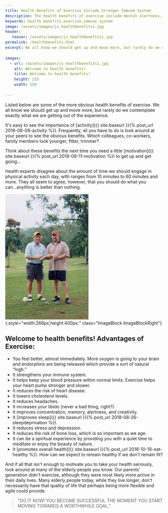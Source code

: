 ```yaml
---
title: Health Benefits of Exercise Include Stronger Immune System
description: The health benefits of exercise include mental alertness, a stronger immune system, and a decreased risk for heart disease and fatigue.
keywords: health benefits,exercise,immune system
image: /assets/images/js_healthbenefits1.jpg
header:
   teaser: /assets/images/js_healthbenefits1.jpg
permalink: /healthbenefits.html
excerpt: We all know we should get up and move more, but rarely do we contemplate exactly what we are getting out of the experience.

images:
  - url: /assets/images/js_healthbenefits1.jpg
    alt: Welcome to health benefits!
    title: Welcome to health benefits!
    height: 233
    width: 150

---
```


Listed below are some of the more obvious health benefits of exercise. We all know we should get up and move more, but rarely do we contemplate exactly what we are getting out of the experience.  

It's easy to see the importance of [activity]({{ site.baseurl }}{% post_url 2018-08-08-activity %}). Frequently, all you have to do is look around at your peers to see the obvious benefits. Which colleagues, co-workers, family members look younger, fitter, trimmer?  

Think about these benefits the next time you need a little [motivation]({{ site.baseurl }}{% post_url 2018-08-11-motivation %}) to get up and get going...

Health experts disagree about the amount of time we should engage in physical activity each day, with ranges from 10 minutes to 60 minutes and more. They all seem to agree, however, that you should do what you can...anything is better than nothing.

![Welcome to health benefits!](/assets/images/js_healthbenefits1.jpg){:style="width:266px;height:400px;" class="ImageBlock ImageBlockRight"}

## Welcome to health benefits! Advantages of Exercise:
* You feel better, almost immediately. More oxygen is going to your brain and endorphins are being released which provide a sort of natural “high.”  
* It strengthens your immune system.
* It helps keep your blood pressure within normal limits. Exercise helps your heart pump stronger and slower.  
* It reduces the risk of heart disease.
* It lowers cholesterol levels.
* It reduces headaches.
* It increases your libido (never a bad thing, right?).
* It improves concentration, memory, alertness, and creativity.
* It [improves sleep]({{ site.baseurl }}{% post_url 2018-08-26-sleepdeprivation %}). 
* It reduces stress and depression.
* It reduces the risk of bone loss, which is so important as we age.
* It can be a spiritual experience by providing you with a quiet time to meditate or enjoy the beauty of nature. 
* It [promotes overall health]({{ site.baseurl }}{% post_url 2018-10-18-eat-healthy %}). How can we expect to remain healthy if we don’t remain fit?

And if all that isn't enough to motivate you to take your health seriously, look around at many of the elderly people you know. Our parents' generation didn't exercise, although they were most likely more active in their daily lives. Many elderly people today, while they live longer, don't necessarily have that quality of life that perhaps being more flexible and agile could provide.

> "DO IT NOW! YOU BECOME SUCCESSFUL THE MOMENT YOU START MOVING TOWARDS A WORTHWHILE GOAL."